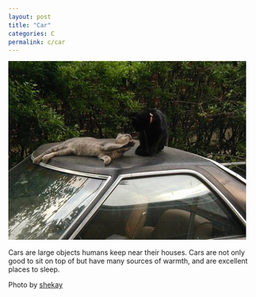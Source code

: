 ```yaml
---
layout: post
title: "Car"
categories: C
permalink: c/car
---
```


<img src="/images/c/car.jpg">

Cars are large objects humans keep near their houses. Cars are not only good to sit on top of but have many sources of warmth, and are excellent places to sleep.

Photo by <a href="http://www.flickr.com/photos/sheila/1087162648/">shekay</a>